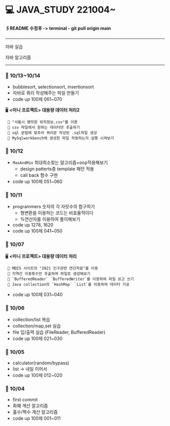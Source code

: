 # 💻 JAVA_STUDY 221004~
#### 🖇README 수정후 -> terminal - git pull origin main

---
자바 실습

자바 알고리즘

---
### 📌 10/13~10/14
- bubblesort, selectionsort, insertionsort
- 자바로 쿼리 작성해주는 파일 만들기
- code up 100제 061~070

🖥  __<미니 프로젝트> 대용량 데이터 처리2__

     🔹 "서울시 병의원 위치정보.csv"를 이용
     🔹 csv 파일에서 원하는 데이터만 추출하기 
     🔹 sql 문법에 맞추어 쿼리문 작성된 .sql파일 생성 
     🔹 MySqlworkbench에 생성한 파일 작동하는지 실행 시켜보기 

### 📌 10/12
- `MaxAndMin` 최대최소찾는 알고리즘+oop적용해보기
  - design patterts중 template 패턴 적용
  - call back 함수 구현
- code up 100제 051~060

### 📌 10/11
- programmers 숫자의 각 자릿수의 합구하기
  - 형변환을 이용하는 코드는 비효율적이다
  - %연산자를 이용하여 풀이해보기
- code up 1278, 1620
- code up 100제 041~050

### 📌 10/07
🖥  __<미니 프로젝트> 대용량 데이터 처리__


     🔹 MDIS 사이트의 "2021 인구관련 연간자료"를 이용
     🔹 지역간 이동횟수만 추출하여 파일로 생성해보기
     🔹 `BufferedReader` `BufferedWriter`를 이용하여 파일 읽고 쓰기
     🔹 Java collection의 `HashMap` `List`를 이용하여 데이터 가공 
- code up 100제 031~040

### 📌 10/06
- collection/list 복습
- collection/map,set 실습
- file 입/출력 실습 (FileReader, BufferedReader)
- code up 100제 021~030

### 📌 10/05
- calculator(random/bypass)
- list -> 내일 이어서
- code up 100제 012~020

### 📌 10/04

- first commit
- 화폐 계산 알고리즘
- 홀수/짝수 계산 알고리즘
- code up 100제 001~011







